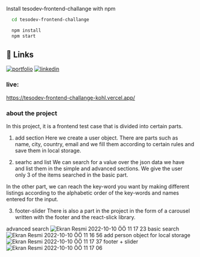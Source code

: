   Install tesodev-frontend-challange with npm
```bash
  cd tesodev-frontend-challange

  npm install 
  npm start
```
   
## 🔗 Links
[![portfolio](https://img.shields.io/badge/my_portfolio-000?style=for-the-badge&logo=ko-fi&logoColor=white)](https://www.baranbeyazit.com/)
[![linkedin](https://img.shields.io/badge/linkedin-0A66C2?style=for-the-badge&logo=linkedin&logoColor=white)](https://www.linkedin.com/in/baran-beyazit/)


### live:
https://tesodev-frontend-challange-kohl.vercel.app/


### about the project
In this project, it is a frontend test case that is divided into certain parts.

1) add section
Here we create a user object. There are parts such as name, city, country, email and we fill them according to certain rules and save them in local storage.

2) searhc and list
We can search for a value over the json data we have and list them in the simple and advanced sections.
We give the user only 3 of the items searched in the basic part.

In the other part, we can reach the key-word you want by making different listings according to the alphabetic order of the key-words and names entered for the input.

3) footer-slider
There is also a part in the project in the form of a carousel written with the footer and the react-slick library.

advanced search
![Ekran Resmi 2022-10-10 ÖÖ 11 17 23](https://user-images.githubusercontent.com/87334718/194824173-3e06e6ec-fb12-4593-a6cd-b05fe2e9dd55.png)
basic search
![Ekran Resmi 2022-10-10 ÖÖ 11 16 56](https://user-images.githubusercontent.com/87334718/194824187-137ecefa-622c-4b30-983e-0f2e71f79e31.png)
add person object for local storage
![Ekran Resmi 2022-10-10 ÖÖ 11 17 37](https://user-images.githubusercontent.com/87334718/194824194-4f540b63-18c5-40cf-be33-bf160ca4dc1d.png)
footer + slider 
![Ekran Resmi 2022-10-10 ÖÖ 11 17 06](https://user-images.githubusercontent.com/87334718/194824207-9b9ccc2f-3ac7-4753-ab9f-77511f8ec3c7.png)
